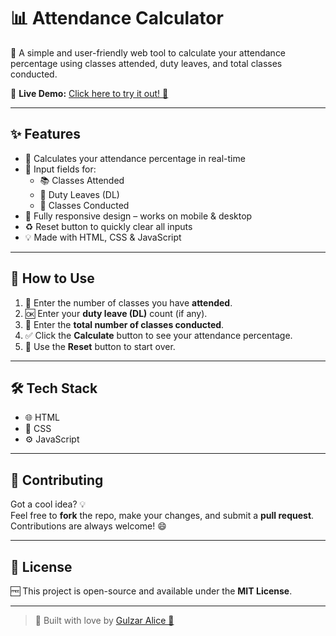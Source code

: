 # 📊 Attendance Calculator

🎯 A simple and user-friendly web tool to calculate your attendance percentage using classes attended, duty leaves, and total classes conducted.

🔗 **Live Demo:** [Click here to try it out! 🚀](https://gulzaralice1.github.io/attendance-calculator/)

---

## ✨ Features

- 🧮 Calculates your attendance percentage in real-time  
- 📝 Input fields for:
  - 📚 Classes Attended
  - 🪪 Duty Leaves (DL)
  - 🏫 Classes Conducted
- 📱 Fully responsive design – works on mobile & desktop
- ♻️ Reset button to quickly clear all inputs
- 💡 Made with HTML, CSS & JavaScript

---

## 🚀 How to Use

1. 🔢 Enter the number of classes you have **attended**.
2. 🆗 Enter your **duty leave (DL)** count (if any).
3. 🧮 Enter the **total number of classes conducted**.
4. ✅ Click the **Calculate** button to see your attendance percentage.
5. 🔄 Use the **Reset** button to start over.

---

## 🛠️ Tech Stack

- 🌐 HTML
- 🎨 CSS
- ⚙️ JavaScript

---

## 🤝 Contributing

Got a cool idea? 💡  
Feel free to **fork** the repo, make your changes, and submit a **pull request**. Contributions are always welcome! 😄

---

## 📜 License

🆓 This project is open-source and available under the **MIT License**.

---

> 🔧 Built with love by [Gulzar Alice 💙](https://www.linkedin.com/in/mdgulzar-tech)

